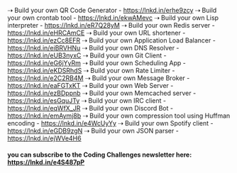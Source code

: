 ⇢ Build your own QR Code Generator - https://lnkd.in/erhe9zcy
⇢ Build your own crontab tool - https://lnkd.in/ekwAMevc
⇢ Build your own Lisp interpreter - https://lnkd.in/eR7Q28yM
⇢ Build your own Redis server - https://lnkd.in/eHRCAmCE
⇢ Build your own URL shortener - https://lnkd.in/ezCc8EFR
⇢ Build your own Application Load Balancer - https://lnkd.in/eiBRVHNu
⇢ Build your own DNS Resolver - https://lnkd.in/eUB3nyxC
⇢ Build your own Git Client - https://lnkd.in/eG6jYyRm
⇢ Build your own Scheduling App - https://lnkd.in/eKDSRhdS
⇢ Build your own Rate Limiter - https://lnkd.in/e2C2RB4M
⇢ Build your own Message Broker - https://lnkd.in/eaFGTxKT
⇢ Build your own Web Server - https://lnkd.in/ezBDppnb
⇢ Build your own Memcached server - https://lnkd.in/esGquJTy
⇢ Build your own IRC client - https://lnkd.in/eqWfX_JR
⇢ Build your own Discord Bot - https://lnkd.in/emAymj8b
⇢ Build your own compression tool using Huffman encoding - https://lnkd.in/e4WcUyYy
⇢ Build your own Spotify client - https://lnkd.in/eGDB9zgN
⇢ Build your own JSON parser - https://lnkd.in/ejWVe4H6

#### you can subscribe to the Coding Challenges newsletter here: https://lnkd.in/e4S487pP
